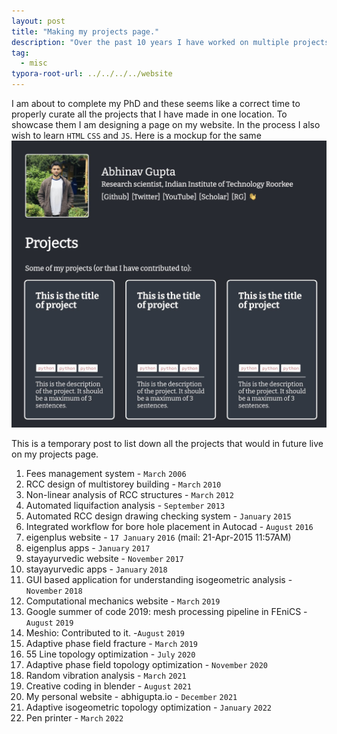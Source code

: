 ```yaml
---
layout: post
title: "Making my projects page."
description: "Over the past 10 years I have worked on multiple projects."
tag: 
  - misc
typora-root-url: ../../../../website
---
```


I am about to complete my PhD and these seems like a correct time to properly curate all the projects that I have made in one location. To showcase them I am designing a page on my website. In the process I also wish to learn `HTML` `CSS` and `JS`. Here is a mockup for the same
![project-mockup](/assets/images/project-mockup.jpg)

This is a temporary post to list down all the projects that would in future live on my projects page.

1. Fees management system - `March` `2006`
2. RCC design of multistorey building - `March` `2010`
3. Non-linear analysis of RCC structures - `March` `2012`
4. Automated liquifaction analysis - `September` `2013`
5. Automated RCC design drawing checking system - `January` `2015`
6. Integrated workflow for bore hole placement in Autocad - `August` `2016`
7. eigenplus website - `17 January` `2016` (mail: 21-Apr-2015 11:57AM)
8. eigenplus apps - `January` `2017`
9. stayayurvedic website - `November` `2017`
10. stayayurvedic apps - `January` `2018`
11. GUI based application for understanding isogeometric analysis - `November` `2018`
12. Computational mechanics website - `March` `2019`
13. Google summer of code 2019: mesh processing pipeline in FEniCS - `August` `2019`
14. Meshio: Contributed to it. -`August` `2019`
15. Adaptive phase field fracture - `March` `2019`
16. 55 Line topology optimization - `July` `2020`
17. Adaptive phase field topology optimization - `November` `2020`
18. Random vibration analysis - `March` `2021`
19. Creative coding in blender - `August` `2021`
20. My personal website - abhigupta.io - `December` `2021`
21. Adaptive isogeometric topology optimization - `January` `2022`
22. Pen printer - `March` `2022`
